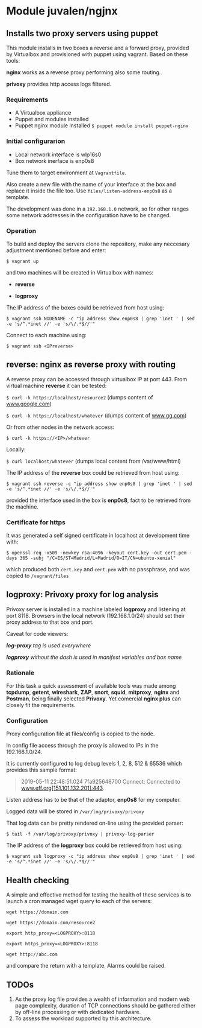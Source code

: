 # Module juvalen/ngjnx
## Installs two proxy servers using puppet
This module installs in two boxes a reverse and a forward proxy, provided by Virtualbox and provisioned with puppet using vagrant. Based on these tools:

**nginx** works as a reverse proxy performing also some routing.

**privoxy** provides http access logs filtered.

### Requirements
* A Virtualbox appliance
* Puppet and modules installed
* Puppet nginx module installed
`$ puppet module install puppet-nginx`

### Initial configurarion
* Local network interface is wlp16s0
* Box network inerface is enp0s8

Tune them to target environment at `Vagrantfile`.

Also create a new file with the name of your interface at the box and replace it inside the file too. Use `files/listen-address-enp0s8` as a template.

The development was done in a `192.168.1.0` network, so for other ranges some network addresses in the configuration have to be changed.

### Operation
To build and deploy the servers clone the repository, make any neccesary adjustment mentioned before and enter:

`$ vagrant up`

and two machines will be created in Virtualbox with names:

- **reverse**

- **logproxy**

The IP address of the boxes could be retrieved from host using:

`$ vagrant ssh NODENAME -c "ip address show enp0s8 | grep 'inet ' | sed -e 's/^.*inet //' -e 's/\/.*$//'"`

Connect to each machine using:

`$ vagrant ssh <IPreverse>`

## reverse: nginx as reverse proxy with routing
A reverse proxy can be accessed through virtualbox IP at port 443. From virtual machine **reverse** it can be tested:

`$ curl -k https://localhost/resource2` (dumps content of www.google.com)

`$ curl -k https://localhost/whatever`  (dumps content of www.gg.com)

Or from other nodes in the network access:

`$ curl -k https://<IP>/whatever`

Locally:

`$ curl localhost/whatever` (dumps local content from /var/www/html)

The IP address of the **reverse** box could be retrieved from host using:

`$ vagrant ssh reverse -c "ip address show enp0s8 | grep 'inet ' | sed -e 's/^.*inet //' -e 's/\/.*$//'"`

provided the interface used in the box is **enp0s8**, fact to be retrieved from the machine.

### Certificate for https
It was generated a self signed certificate in localhost at development time with:

`$ openssl req -x509 -newkey rsa:4096 -keyout cert.key -out cert.pem -days 365 -subj "/C=ES/ST=Madrid/L=Madrid/O=IT/CN=ubuntu-xenial"`

which produced both `cert.key` and `cert.pem` with no passphrase, and was copied to `/vagrant/files` 


## logproxy: Privoxy proxy for log analysis
Privoxy server is installed in a machine labeled **logproxy** and listening at port 8118. Browsers in the local network (192.168.1.0/24) should set their proxy address to that box and port.

Caveat for code viewers:

_**log-proxy** tag is used everywhere_

_**logproxy** without the dash is used in manifest variables and box name_

### Rationale
For this task a quick assessment of available tools was made among **tcpdump**, **getent**, **wireshark**, **ZAP**, **snort**, **squid**, **mitproxy**, **nginx** and **Postman**, being finally selected **Privoxy**. Yet comercial **nginx plus** can closely fit the requirements.

### Configuration
Proxy configuration file at files/config is copied to the node.

In config file access through the proxy is allowed to IPs in the 192.168.1.0/24.

It is currently configured to log debug levels 1, 2, 8, 512 & 65536 which provides this sample format:
>2019-05-11 22:48:51.024 7fa925648700 Connect: Connected to www.eff.org[151.101.132.201]:443.

Listen address has to be that of the adaptor, **enp0s8** for my computer.

Logged data will be stored in `/var/log/privoxy/privoxy`

That log data can be pretty rendered on-line using the provided parser:

`$ tail -f /var/log/privoxy/privoxy | privoxy-log-parser`

The IP address of the **logproxy** box could be retrieved from host using:

`$ vagrant ssh logproxy -c "ip address show enp0s8 | grep 'inet ' | sed -e 's/^.*inet //' -e 's/\/.*$//'"`

## Health checking
A simple and effective method for testing the health of these services is to launch a cron managed wget query to each of the servers:

`wget https://domain.com`

`wget https://domain.com/resource2`

`export http_proxy=<LOGPROXY>:8118`

`export https_proxy=<LOGPROXY>:8118`

`wget http://abc.com`

and compare the return with a template. Alarms could be raised.

## TODOs
1. As the proxy log file provides a wealth of information and modern web page complexity, duration of TCP connections should be gathered either by off-line processing or with dedicated hardware.
1. To assess the workload supported by this architecture.
